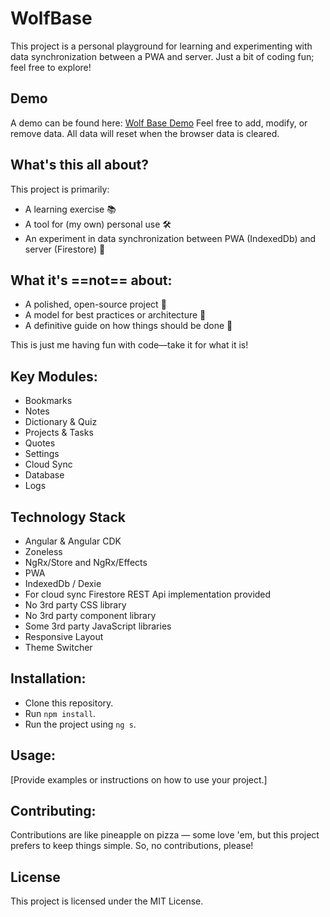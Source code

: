# WolfBase

This project is a personal playground for learning and experimenting with data synchronization between a PWA and server.
Just a bit of coding fun; feel free to explore!

## Demo

A demo can be found here: [Wolf Base Demo](https://wolf-base-demo.web.app/)
Feel free to add, modify, or remove data. All data will reset when the browser data is cleared.

## What's this all about?

This project is primarily:
- A learning exercise 📚
- A tool for (my own) personal use 🛠️
- An experiment in data synchronization between PWA (IndexedDb) and server (Firestore) 🧪

## What it's ==not== about:

- A polished, open-source project 🚫
- A model for best practices or architecture 📐
- A definitive guide on how things should be done 🧭

This is just me having fun with code—take it for what it is!

## Key Modules:

- Bookmarks
- Notes
- Dictionary & Quiz
- Projects & Tasks
- Quotes
- Settings
- Cloud Sync
- Database
- Logs

## Technology Stack

- Angular & Angular CDK
- Zoneless
- NgRx/Store and NgRx/Effects
- PWA
- IndexedDb / Dexie
- For cloud sync Firestore REST Api implementation provided
- No 3rd party CSS library
- No 3rd party component library
- Some 3rd party JavaScript libraries
- Responsive Layout
- Theme Switcher

## Installation:

* Clone this repository.
* Run `npm install`.
* Run the project using `ng s`.

## Usage:

[Provide examples or instructions on how to use your project.]

## Contributing:

Contributions are like pineapple on pizza — some love 'em, but this project prefers to keep things simple. So, no contributions, please!

## License

This project is licensed under the MIT License.
